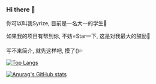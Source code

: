 ### Hi there 👋

你可以叫我Syrize, 目前是一名大一的学生🤔

如果我的项目有帮到你, 不妨⭐Star一下, 这是对我最大的鼓励🎉

写不来简介, 就先这样吧, 摸了()💦

[![Top Langs](https://github-readme-stats.vercel.app/api/top-langs/?username=syrizelink&layout=compact&theme=vue&locale=cn&count_private=true)](https://github.com/anuraghazra/github-readme-stats)

[![Anurag's GitHub stats](https://github-readme-stats.vercel.app/api?username=syrizelink&count_private=true&include_all_commits&show_icons=true&hide=contribs&theme=vue&locale=cn)](https://github.com/anuraghazra/github-readme-stats)
